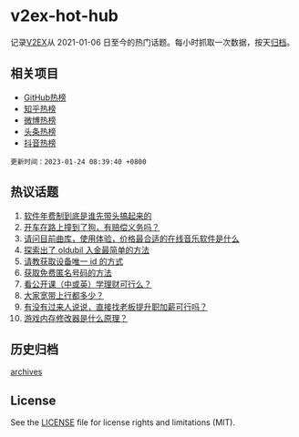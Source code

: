 # v2ex-hot-hub

 记录[V2EX](https://www.v2ex.com/)从 2021-01-06 日至今的热门话题。每小时抓取一次数据，按天[归档](archives)。
 
 ## 相关项目

- [GitHub热榜](https://github.com/lonnyzhang423/github-hot-hub)
- [知乎热榜](https://github.com/lonnyzhang423/zhihu-hot-hub)
- [微博热榜](https://github.com/lonnyzhang423/weibo-hot-hub)
- [头条热榜](https://github.com/lonnyzhang423/toutiao-hot-hub)
- [抖音热榜](https://github.com/lonnyzhang423/douyin-hot-hub)


 `更新时间：2023-01-24 08:39:40 +0800`

## 热议话题

1. [软件年费制到底是谁先带头搞起来的](https://www.v2ex.com/t/910344)
1. [开车在路上撞到了狗，有赔偿义务吗？](https://www.v2ex.com/t/910324)
1. [请问目前曲库，使用体验，价格最合适的在线音乐软件是什么](https://www.v2ex.com/t/910323)
1. [探索出了 oldubil 入金最简单的方法](https://www.v2ex.com/t/910321)
1. [请教获取设备唯一 id 的方式](https://www.v2ex.com/t/910357)
1. [获取免费匿名号码的方法](https://www.v2ex.com/t/910395)
1. [看公开课（中或英）学理财可行么？](https://www.v2ex.com/t/910319)
1. [大家宽带上行都多少？](https://www.v2ex.com/t/910355)
1. [有没有过来人说说，直接找老板提升职加薪可行吗？](https://www.v2ex.com/t/910317)
1. [游戏内存修改器是什么原理？](https://www.v2ex.com/t/910350)

## 历史归档

[archives](archives)

## License

See the [LICENSE](LICENSE) file for license rights and limitations (MIT).
